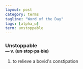 ```yaml
---
layout: post
category: terms
tagline: "Word of the Day"
tags: [alpha_u]
term: unstoppable
---
```


<h3>Unstoppable<br/> <small>&mdash; v. (un<span>&middot;</span>stop<span>&middot;</span>pa<span>&middot;</span>ble)</small></h3>
<p><ol>
<li>to relieve a bovid's constipation</li>
</ol></p>

